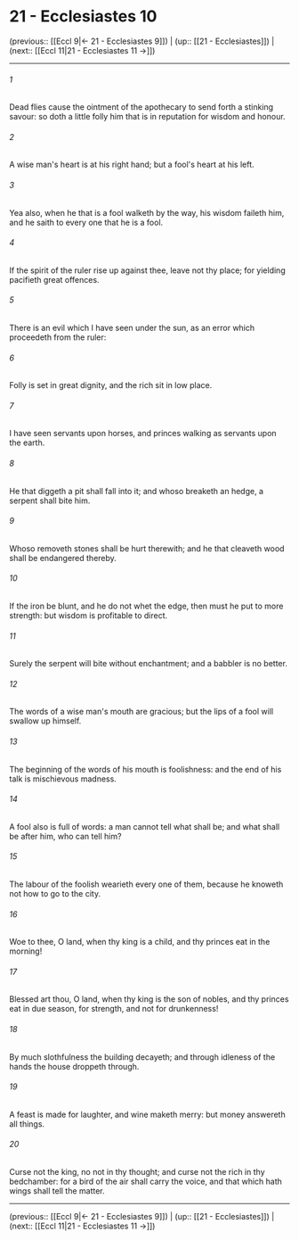 # 21 - Ecclesiastes 10

(previous:: [[Eccl 9|← 21 - Ecclesiastes 9]]) | (up:: [[21 - Ecclesiastes]]) | (next:: [[Eccl 11|21 - Ecclesiastes 11 →]])

***


###### 1 
Dead flies cause the ointment of the apothecary to send forth a stinking savour: so doth a little folly him that is in reputation for wisdom and honour. 

###### 2 
A wise man's heart is at his right hand; but a fool's heart at his left. 

###### 3 
Yea also, when he that is a fool walketh by the way, his wisdom faileth him, and he saith to every one that he is a fool. 

###### 4 
If the spirit of the ruler rise up against thee, leave not thy place; for yielding pacifieth great offences. 

###### 5 
There is an evil which I have seen under the sun, as an error which proceedeth from the ruler: 

###### 6 
Folly is set in great dignity, and the rich sit in low place. 

###### 7 
I have seen servants upon horses, and princes walking as servants upon the earth. 

###### 8 
He that diggeth a pit shall fall into it; and whoso breaketh an hedge, a serpent shall bite him. 

###### 9 
Whoso removeth stones shall be hurt therewith; and he that cleaveth wood shall be endangered thereby. 

###### 10 
If the iron be blunt, and he do not whet the edge, then must he put to more strength: but wisdom is profitable to direct. 

###### 11 
Surely the serpent will bite without enchantment; and a babbler is no better. 

###### 12 
The words of a wise man's mouth are gracious; but the lips of a fool will swallow up himself. 

###### 13 
The beginning of the words of his mouth is foolishness: and the end of his talk is mischievous madness. 

###### 14 
A fool also is full of words: a man cannot tell what shall be; and what shall be after him, who can tell him? 

###### 15 
The labour of the foolish wearieth every one of them, because he knoweth not how to go to the city. 

###### 16 
Woe to thee, O land, when thy king is a child, and thy princes eat in the morning! 

###### 17 
Blessed art thou, O land, when thy king is the son of nobles, and thy princes eat in due season, for strength, and not for drunkenness! 

###### 18 
By much slothfulness the building decayeth; and through idleness of the hands the house droppeth through. 

###### 19 
A feast is made for laughter, and wine maketh merry: but money answereth all things. 

###### 20 
Curse not the king, no not in thy thought; and curse not the rich in thy bedchamber: for a bird of the air shall carry the voice, and that which hath wings shall tell the matter.

***

(previous:: [[Eccl 9|← 21 - Ecclesiastes 9]]) | (up:: [[21 - Ecclesiastes]]) | (next:: [[Eccl 11|21 - Ecclesiastes 11 →]])
